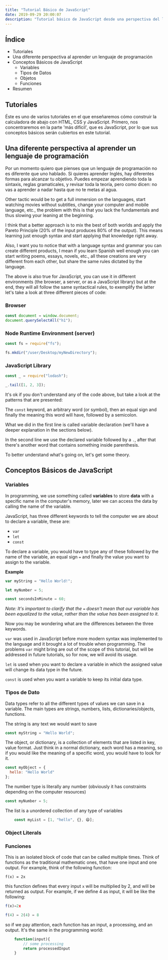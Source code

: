 ```yaml
---
title: "Tutorial Básico de JavaScript"
date: 2019-09-29 20:00:07
description: "Tutorial básico de JavaScript desde una perspectiva del lenguaje natural"
---
```


## Índice

- Tutoriales
- Una diferente perspectiva al aprender un lenguaje de programación
- Conceptos Básicos de JavaScript
  - Variables
  - Tipos de Datos
  - Objetos
  - Funciones
- Resumen

## Tutoriales

Éste es uno de varios tutoriales en el que enseñaremos cómo construir la calculadora de abajo con HTML, CSS y JavaScript. Primero, nos concentraremos en la parte 'más difícil', que es JavaScript, por lo que sus conceptos básicos serán cubiertos en este tutorial.

## Una diferente perspectiva al aprender un lenguaje de programación

Por un momento quiero que pienses que un lenguaje de programación no es diferente que uno hablado. Si quieres aprender Inglés, hay diferentes formas para alcanzar tu objetivo. Puedes empezar aprendiendo toda la sintaxis, reglas gramaticales, y revisar toda la teoría, pero como dicen: no vas a aprender a nadar hasta que no te metas al agua.

Other tactic would be to get a full immersion on the languages, start watching movies without subtitles, change your computer and mobile language, etc., the problem with this is that you lack the fundamentals and thus slowing your leaning at the beginning.

I think that a better approach is to mix the best of both worlds and apply the Pareto Principle (20% of the input produces 80% of the output). This means learning just enough syntax and start applying that knowledge right away.

Also, I want you to notice that with a language syntax and grammar you can create different products, I mean if you learn Spanish well enough you can start writing poems, essays, novels, etc., all these creations are very different from each other, but share the same rules dictated by the language.

The above is also true for JavaScript, you can use it in different environments (the browser, a server, or as a JavaScript library) but at the end, they will all follow the same syntactical rules, to exemplify the latter let's take a look at three different pieces of code:

### Browser

```javascript
const document = window.document;
document.querySelectAll("h1");
```

### Node Runtime Environment (server)

```javascript
const fs = require("fs");

fs.mkdir("/user/Desktop/myNewDirectory");
```

### JavaScript Library

```javascript
const _ = require("lodash");

_.tail([1, 2, 3]);
```

It's ok if you don't understand any of the code above, but take a look at the patterns that are presented:

The `const` keyword, an arbitrary word (or symbol), then an equal sign and finally the meaning this word will have, followed by a semicolon.

What we did in the first line is called variable declaration (we'll have a deeper explanation in the sections below).

In the second line we use the declared variable followed by a `.`, after that there's another word that contains something inside parenthesis.

To better understand what's going on, let's get some theory.

## Conceptos Básicos de JavaScript

### Variables

In programming, we use something called **variables** to store **data** with a specific name in the computer's memory, later we can access the data by calling the name of the variable.

JavaScript, has three different keywords to tell the computer we are about to declare a variable, these are:

- `var`
- `let`
- `const`

To declare a variable, you would have to type any of these followed by the name of the variable, an equal sign `=` and finally the value you want to assign to the variable.

**Example**

```javascript
var myString = "Hello World!";

let myNumber = 5;

const secondsInMinute = 60;
```

_Note: It's important to clarify that the `=` doesn't mean that our variable has been equalized to the value, rather than the value has been assigned to it._

Now you may be wondering what are the differences between the three keywords.

`var` was used in JavaScript before more modern syntax was implemented to the language and it brought a lot of trouble when programming. The problems `var` might bring are out of the scope of this tutorial, but will be addressed in future tutorials, so for now, we will avoid its usage.

`let` is used when you want to declare a variable in which the assigned value will change its data type in the future.

`const` is used when you want a variable to keep its initial data type.

### Tipos de Dato

Data types refer to all the different types of values we can save in a variable. The main types are strings, numbers, lists, dictionaries/objects, functions.

The string is any text we would want to save

```javascript
const myString = "Hello World";
```

The object, or dictionary, is a collection of elements that are listed in key, value format. Just think in a normal dictionary, each word has a meaning, so if you would like the meaning of a specific word, you would have to look for it.

```javascript
const myObject = {
  hello: "Hello World"
};
```

The number type is literally any number (obviously it has constraints depending on the computer resources)

```javascript
const myNumber = 5;
```

The list is a unordered collection of any type of variables

```javascript
    const myList = [1, "hello", {}, 😄];
```

### Object Literals

### Funciones

This is an isolated block of code that can be called multiple times. Think of functions as the traditional mathematic ones, that have one input and one output. For example, think of the following function:

```
f(x) = 2x
```

this function defines that every input `x` will be multiplied by 2, and will be returned as output. For example, if we define 4 as input, it will be like the following:

```javascript
f(x)=2x

f(4) = 2(4) = 8
```

so if we pay attention, each function has an input, a processing, and an output. It's the same in the programming world:

```javascript
    function(input){
    	// some processing
    	return processedInput
    }
```
